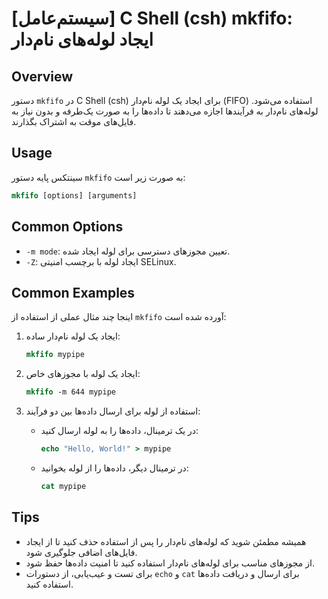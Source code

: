 # [سیستم‌عامل] C Shell (csh) mkfifo: ایجاد لوله‌های نام‌دار

## Overview
دستور `mkfifo` در C Shell (csh) برای ایجاد یک لوله نام‌دار (FIFO) استفاده می‌شود. لوله‌های نام‌دار به فرآیندها اجازه می‌دهند تا داده‌ها را به صورت یک‌طرفه و بدون نیاز به فایل‌های موقت به اشتراک بگذارند.

## Usage
سینتکس پایه دستور `mkfifo` به صورت زیر است:

```csh
mkfifo [options] [arguments]
```

## Common Options
- `-m mode`: تعیین مجوزهای دسترسی برای لوله ایجاد شده.
- `-Z`: ایجاد لوله با برچسب امنیتی SELinux.

## Common Examples
اینجا چند مثال عملی از استفاده از `mkfifo` آورده شده است:

1. ایجاد یک لوله نام‌دار ساده:
   ```csh
   mkfifo mypipe
   ```

2. ایجاد یک لوله با مجوزهای خاص:
   ```csh
   mkfifo -m 644 mypipe
   ```

3. استفاده از لوله برای ارسال داده‌ها بین دو فرآیند:
   - در یک ترمینال، داده‌ها را به لوله ارسال کنید:
     ```csh
     echo "Hello, World!" > mypipe
     ```
   - در ترمینال دیگر، داده‌ها را از لوله بخوانید:
     ```csh
     cat mypipe
     ```

## Tips
- همیشه مطمئن شوید که لوله‌های نام‌دار را پس از استفاده حذف کنید تا از ایجاد فایل‌های اضافی جلوگیری شود.
- از مجوزهای مناسب برای لوله‌های نام‌دار استفاده کنید تا امنیت داده‌ها حفظ شود.
- برای تست و عیب‌یابی، از دستورات `echo` و `cat` برای ارسال و دریافت داده‌ها استفاده کنید.